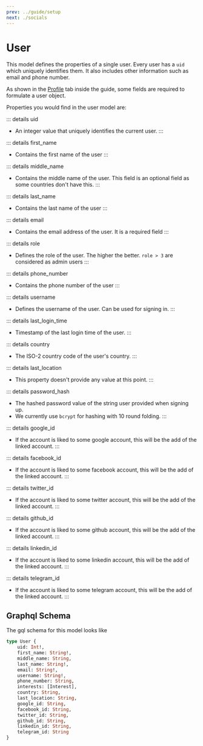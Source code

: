 ```yaml
---
prev: ../guide/setup
next: ./socials
---
```

# User
This model defines the properties of a single user. Every user has a `uid` which uniquely identifies them. It also includes other information such as email and phone number.

As shown in the [Profile](/guide/setup#profile) tab inside the guide, some fields are required to formulate a user object.  

Properties you would find in the user model are:

::: details uid
- An integer value that uniquely identifies the current user.
:::

::: details first_name <Badge text="required" type="warning" />
- Contains the first name of the user
:::

::: details middle_name
- Contains the middle name of the user. This field is an optional field as some countries don't have this.
:::

::: details last_name <Badge text="required" type="warning" />
- Contains the last name of the user
:::

::: details email <Badge text="required" type="warning" />
- Contains the email address of the user. It is a required field
:::

::: details role 
- Defines the role of the user. The higher the better. `role > 3` are considered as admin users
:::

::: details phone_number 
- Contains the phone number of the user
:::

::: details username <Badge text="required" type="warning" />
- Defines the username of the user. Can be used for signing in.
:::

::: details last_login_time
- Timestamp of the last login time of the user.
:::

::: details country <Badge text="required" type="warning" />
- The ISO-2 country code of the user's country. 
:::

::: details last_location <Badge text="unused" type="error" />
- This property doesn't provide any value at this point.
:::

::: details password_hash <Badge text="required" type="warning" />
- The hashed password value of the string user provided when signing up. 
- We currently use `bcrypt` for hashing with 10 round folding. 
:::

::: details google_id
- If the account is liked to some google account, this will be the add of the linked account.
:::

::: details facebook_id
- If the account is liked to some facebook account, this will be the add of the linked account.
:::

::: details twitter_id
- If the account is liked to some twitter account, this will be the add of the linked account.
:::

::: details github_id
- If the account is liked to some github account, this will be the add of the linked account.
:::

::: details linkedin_id
- If the account is liked to some linkedin account, this will be the add of the linked account.
:::

::: details telegram_id
- If the account is liked to some telegram account, this will be the add of the linked account.
:::

## Graphql Schema
The gql schema for this model looks like
```graphql
type User {
    uid: Int!,
    first_name: String!,
    middle_name: String,
    last_name: String!,
    email: String!,
    username: String!,
    phone_number: String,
    interests: [Interest],
    country: String,
    last_location: String,
    google_id: String,
    facebook_id: String,
    twitter_id: String,
    github_id: String,
    linkedin_id: String,
    telegram_id: String
}
```
    
